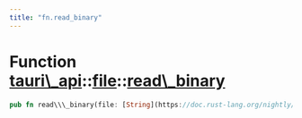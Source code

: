 ```yaml
---
title: "fn.read_binary"
---
```


Function [tauri\\\_api](/docs/api/rust/tauri\_api/../index.html)::[file](/docs/api/rust/tauri\_api/index.html)::[read\\\_binary](/docs/api/rust/tauri\_api/)
============================================================================================================================================================

```rust
pub fn read\\\_binary(file: [String](https://doc.rust-lang.org/nightly/alloc/string/struct.String.html "struct alloc::string::String")) -&gt; [Result](/docs/api/rust/tauri\_api/../../tauri\_api/type.Result.html "type tauri\_api::Result")&lt;[Vec](https://doc.rust-lang.org/nightly/alloc/vec/struct.Vec.html "struct alloc::vec::Vec")&lt;[u8](https://doc.rust-lang.org/nightly/std/primitive.u8.html)\&gt;&gt;
```
      